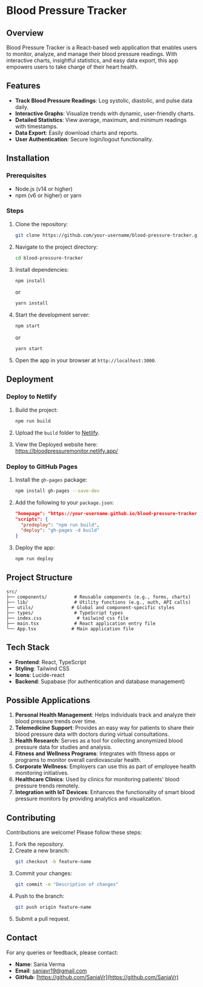 # Blood Pressure Tracker

## Overview
Blood Pressure Tracker is a React-based web application that enables users to monitor, analyze, and manage their blood pressure readings. With interactive charts, insightful statistics, and easy data export, this app empowers users to take charge of their heart health.

## Features
- **Track Blood Pressure Readings**: Log systolic, diastolic, and pulse data daily.
- **Interactive Graphs**: Visualize trends with dynamic, user-friendly charts.
- **Detailed Statistics**: View average, maximum, and minimum readings with timestamps.
- **Data Export**: Easily download charts and reports.
- **User Authentication**: Secure login/logout functionality.

## Installation

### Prerequisites
- Node.js (v14 or higher)
- npm (v6 or higher) or yarn

### Steps
1. Clone the repository:
   ```bash
   git clone https://github.com/your-username/blood-pressure-tracker.git
   ```
2. Navigate to the project directory:
   ```bash
   cd blood-pressure-tracker
   ```
3. Install dependencies:
   ```bash
   npm install
   ```
   or
   ```bash
   yarn install
   ```
4. Start the development server:
   ```bash
   npm start
   ```
   or
   ```bash
   yarn start
   ```
5. Open the app in your browser at `http://localhost:3000`.

## Deployment

### Deploy to Netlify
1. Build the project:
   ```bash
   npm run build
   ```
2. Upload the `build` folder to [Netlify](https://www.netlify.com/).

3. View the Deployed website here: https://bloodpressuremonitor.netlify.app/

### Deploy to GitHub Pages
1. Install the `gh-pages` package:
   ```bash
   npm install gh-pages --save-dev
   ```
2. Add the following to your `package.json`:
   ```json
   "homepage": "https://your-username.github.io/blood-pressure-tracker",
   "scripts": {
     "predeploy": "npm run build",
     "deploy": "gh-pages -d build"
   }
   ```
3. Deploy the app:
   ```bash
   npm run deploy
   ```

## Project Structure
```
src/
├── components/          # Reusable components (e.g., forms, charts)
├── lib/                 # Utility functions (e.g., auth, API calls)
├── utils/              # Global and component-specific styles
├── types/               # TypeScript types
├── index.css             # tailwind css file
├── main.tsx             # React application entry file
└── App.tsx             # Main application file
```

## Tech Stack
- **Frontend**: React, TypeScript
- **Styling**: Tailwind CSS
- **Icons**: Lucide-react
- **Backend**: Supabase (for authentication and database management)

## Possible Applications
1. **Personal Health Management**: Helps individuals track and analyze their blood pressure trends over time.
2. **Telemedicine Support**: Provides an easy way for patients to share their blood pressure data with doctors during virtual consultations.
3. **Health Research**: Serves as a tool for collecting anonymized blood pressure data for studies and analysis.
4. **Fitness and Wellness Programs**: Integrates with fitness apps or programs to monitor overall cardiovascular health.
5. **Corporate Wellness**: Employers can use this as part of employee health monitoring initiatives.
6. **Healthcare Clinics**: Used by clinics for monitoring patients' blood pressure trends remotely.
7. **Integration with IoT Devices**: Enhances the functionality of smart blood pressure monitors by providing analytics and visualization.

## Contributing
Contributions are welcome! Please follow these steps:
1. Fork the repository.
2. Create a new branch:
   ```bash
   git checkout -b feature-name
   ```
3. Commit your changes:
   ```bash
   git commit -m "Description of changes"
   ```
4. Push to the branch:
   ```bash
   git push origin feature-name
   ```
5. Submit a pull request.

## Contact
For any queries or feedback, please contact:
- **Name**: Sania Verma
- **Email**: [saniavr19@gmail.com](mailto:saniavr19@gmail.com)
- **GitHub**: [https://github.com/SaniaVr](https://github.com/SaniaVr)
